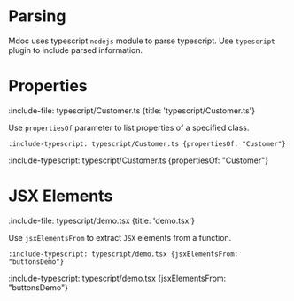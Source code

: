 # Parsing 

Mdoc uses typescript `nodejs` module to parse typescript. Use `typescript` plugin to include parsed information.

# Properties

:include-file: typescript/Customer.ts {title: 'typescript/Customer.ts'}

Use `propertiesOf` parameter to list properties of a specified class.

    :include-typescript: typescript/Customer.ts {propertiesOf: "Customer"}
    
:include-typescript: typescript/Customer.ts {propertiesOf: "Customer"}

# JSX Elements

:include-file: typescript/demo.tsx {title: 'demo.tsx'}

Use `jsxElementsFrom` to extract `JSX` elements from a function. 

    :include-typescript: typescript/demo.tsx {jsxElementsFrom: "buttonsDemo"}
    
:include-typescript: typescript/demo.tsx {jsxElementsFrom: "buttonsDemo"}


